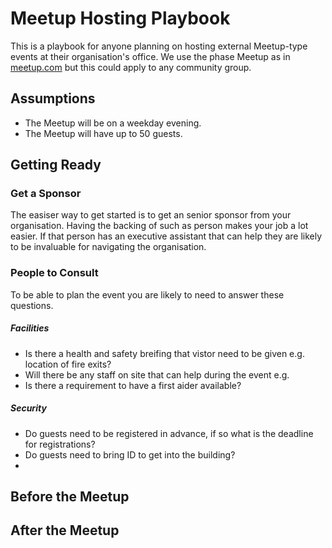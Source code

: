 # Meetup Hosting Playbook
This is a playbook for anyone planning on hosting external Meetup-type events at their organisation's office. We use the phase Meetup as in [meetup.com](meetup.com) but this could apply to any community group.

## Assumptions
* The Meetup will be on a weekday evening.
* The Meetup will have up to 50 guests.

## Getting Ready

### Get a Sponsor
The easiser way to get started is to get an senior sponsor from your organisation. Having the backing of such as person makes your job a lot easier. If that person has an executive assistant that can help they are likely to be invaluable for navigating the organisation.

### People to Consult

To be able to plan the event you are likely to need to answer these questions.

##### Facilities

* Is there a health and safety breifing that vistor need to be given e.g. location of fire exits?
* Will there be any staff on site that can help during the event e.g.
* Is there a requirement to have a first aider available?

##### Security

* Do guests need to be registered in advance, if so what is the deadline for registrations?
* Do guests need to bring ID to get into the building?
* 


## Before the Meetup

## After the Meetup

